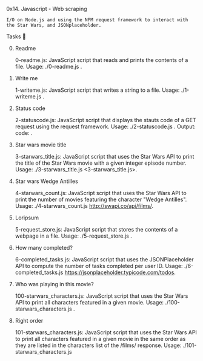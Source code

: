 0x14. Javascript - Web scraping

    I/O on Node.js and using the NPM request framework to interact with the Star Wars, and JSONplaceholder.

Tasks 📃

0. Readme

    0-readme.js: JavaScript script that reads and prints the contents of a file.
    Usage: ./0-readme.js <file path>.

1. Write me

    1-writeme.js: JavaScript script that writes a string to a file.
    Usage: ./1-writeme.js <file path> <string to write>.

2. Status code

    2-statuscode.js: JavaScript script that displays the stauts code of a GET request using the request framework.
    Usage: ./2-statuscode.js <URL to GET>.
    Output: code: <status code>.

3. Star wars movie title

    3-starwars_title.js: JavaScript script that uses the Star Wars API to print the title of the Star Wars movie with a given integer episode number.
    Usage: ./3-starwars_title.js <3-starwars_title.js>.

4. Star wars Wedge Antilles

    4-starwars_count.js: JavaScript script that uses the Star Wars API to print the number of movies featuring the character "Wedge Antilles".
    Usage: ./4-starwars_count.js http://swapi.co/api/films/.

5. Loripsum

    5-request_store.js: JavaScript script that stores the contents of a webpage in a file.
    Usage: ./5-request_store.js <URL to get> <file path to store content in>.

6. How many completed?

    6-completed_tasks.js: JavaScript script that uses the JSONPlaceholder API to compute the number of tasks completed per user ID.
    Usage: ./6-completed_tasks.js https://jsonplaceholder.typicode.com/todos.

7. Who was playing in this movie?

    100-starwars_characters.js: JavaScript script that uses the Star Wars API to print all characters featured in a given movie.
    Usage: ./100-starwars_characters.js <movie ID>.

8. Right order

    101-starwars_characters.js: JavaScript script that uses the Star Wars API to print all characters featured in a given movie in the same order as they are listed in the characters list of the /films/ response.
    Usage: ./101-starwars_characters.js <movie ID>
